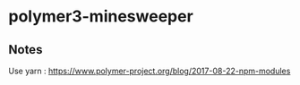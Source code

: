 # polymer3-minesweeper


## Notes

Use yarn : https://www.polymer-project.org/blog/2017-08-22-npm-modules